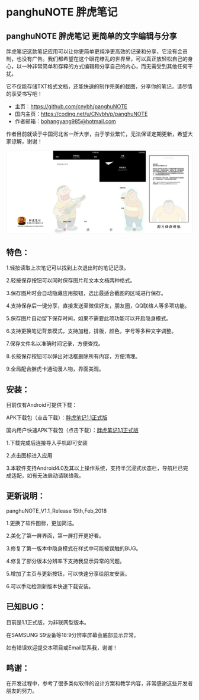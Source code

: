 # panghuNOTE 胖虎笔记
panghuNOTE 胖虎笔记 更简单的文字编辑与分享
----------------------------------------

胖虎笔记这款笔记应用可以让你更简单更纯净更高效的记录和分享，它没有会员制，也没有广告。我们都希望在这个眼花缭乱的世界里，可以真正放轻松自己的身心，以一种非常简单和存粹的方式编辑和分享自己的内心，而无需受到其他任何干扰。

它不仅能存储TXT格式文档，还能快速的制作完美的截图，分享你的笔记，请尽情的享受书写吧！

* 主页：https://github.com/cnybh/panghuNOTE   
* 国内主页：https://coding.net/u/CNybh/p/panghuNOTE
* 作者邮箱：bohangyang985@hotmail.com

作者目前就读于中国河北省一所大学，由于学业繁忙，无法保证定期更新，希望大家谅解，谢谢！

![image](https://github.com/cnybh/panghuNOTE/raw/master/view.png)

 特色：
------

1.轻按读取上次笔记可以找到上次退出时的笔记记录。

2.轻按保存按钮可以同时保存图片和文本文档两种格式。

3.保存图片时会自动隐藏应用按钮，选出最适合截图的区域进行保存。

4.支持保存后一键分享，直接发送至微信好友，朋友圈，QQ联络人等多项功能。

5.保存图片自动留下保存时间，如果不需要此项功能可以开启隐身模式。

6.支持更换笔记背景模式，支持加粗，排版，颜色，字号等多种文字调整。

7.保存文件名以准确时间记录，方便查找。

8.长按保存按钮可以弹出对话框删除所有内容，方便清理。

9.全局配合胖虎卡通动漫人物，界面美观。

 安装：
------
 
 目前仅有Android可提供下载：
 
APK下载包（点击下载）：[胖虎笔记1.1正式版](https://github.com/cnybh/panghuNOTE/raw/master/%E8%83%96%E8%99%8E%E7%AC%94%E8%AE%B01.1%E6%AD%A3%E5%BC%8F%E7%89%88.apk)
 
 国内用户快速APK下载包（点击下载）：[胖虎笔记1.1正式版](https://coding.net/u/CNybh/p/panghuNOTE/git/raw/master/%25E8%2583%2596%25E8%2599%258E%25E7%25AC%2594%25E8%25AE%25B01.1%25E6%25AD%25A3%25E5%25BC%258F%25E7%2589%2588.apk)
 
 1.下载完成后连接导入手机即可安装
 
 2.点击图标进入应用
 
 3.本软件支持Android4.0及其以上操作系统，支持半沉浸式状态栏，导航栏已完成适配，如有无法启动请联络我。
 
 更新说明：
------

panghuNOTE_V1.1_Release 15th,Feb,2018

1.更换了软件图标，更加简洁。

2.美化了第一屏界面，第一屏打开更好看。

3.修复了第一版本中隐身模式在样式中可能被误触的BUG。

4.修复了部分版本分辨率下支持我显示异常的问题。

5.增加了主页与更新按钮，可以快速分享给朋友安装。

6.可以手动检测新版本快速下载安装。
 
 已知BUG：
---------
 目前是1.1正式版，为非联网型版本。

 在SAMSUNG S9设备等18:9分辨率屏幕会底部显示异常。
 
 如有错误欢迎提交本项目或Email联系我，谢谢！
 
 鸣谢：
-------
 在开发过程中，参考了很多类似软件的设计方案和教学内容，非常感谢这些开发者朋友的努力。
 
 
